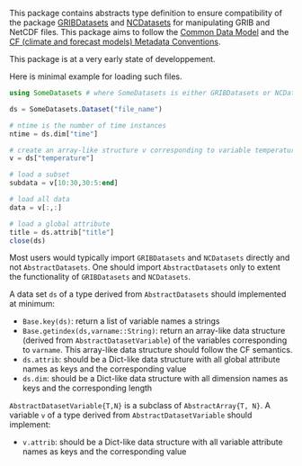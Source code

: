 

This package contains abstracts type definition to ensure compatibility of the package [GRIBDatasets](https://github.com/JuliaGeo/GRIBDatasets.jl) and [NCDatasets](https://github.com/Alexander-Barth/NCDatasets.jl) for manipulating GRIB and NetCDF files. This package aims to follow the [Common Data Model](https://docs.unidata.ucar.edu/netcdf-c/current/netcdf_data_model.html) and the [CF (climate and forecast models) Metadata Conventions](https://cfconventions.org/).

This package is at a very early state of developpement.


Here is minimal example for loading such files.

``` julia
using SomeDatasets # where SomeDatasets is either GRIBDatasets or NCDatasets

ds = SomeDatasets.Dataset("file_name")

# ntime is the number of time instances
ntime = ds.dim["time"]

# create an array-like structure v corresponding to variable temperature
v = ds["temperature"]

# load a subset
subdata = v[10:30,30:5:end]

# load all data
data = v[:,:]

# load a global attribute
title = ds.attrib["title"]
close(ds)
```

Most users would typically import `GRIBDatasets` and `NCDatasets` directly and not `AbstractDatasets`. One should import `AbstractDatasets` only to extent the functionality of `GRIBDatasets` and `NCDatasets`.

A data set `ds` of a type derived from `AbstractDatasets` should implemented at minimum:

* `Base.key(ds)`: return a list of variable names a strings
* `Base.getindex(ds,varname::String)`: return an array-like data structure (derived from `AbstractDatasetVariable`) of the variables corresponding to `varname`. This array-like data structure should follow the CF semantics.
* `ds.attrib`: should be a Dict-like data structure with all global attribute names as keys and the corresponding value
* `ds.dim`: should be a Dict-like data structure with all dimension names as keys and the corresponding length


`AbstractDatasetVariable{T,N}` is a subclass of `AbstractArray{T, N}`. A variable `v` of a type derived from `AbstractDatasetVariable` should implement:

* `v.attrib`: should be a Dict-like data structure with all variable attribute names as keys and the corresponding value
